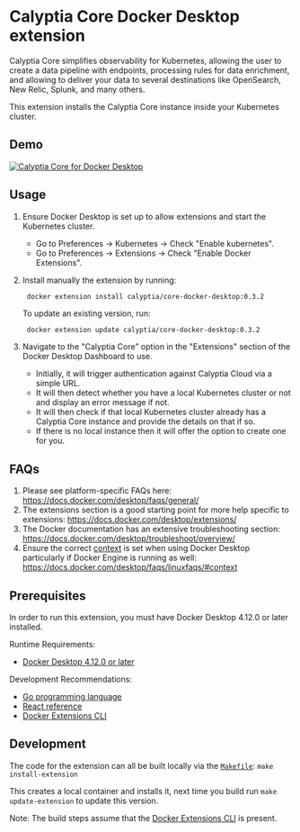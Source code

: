 # Calyptia Core Docker Desktop extension

Calyptia Core simplifies observability for Kubernetes, allowing the user to create a data pipeline with endpoints, processing rules for data enrichment, and allowing to deliver your data to several destinations like OpenSearch, New Relic, Splunk, and many others.

This extension installs the Calyptia Core instance inside your Kubernetes cluster.

## Demo

[![Calyptia Core for Docker Desktop](https://img.youtube.com/vi/weAzQEpybZ4/0.jpg)](https://www.youtube.com/watch?v=weAzQEpybZ4 "Calyptia Core for Docker Desktop")

## Usage

1. Ensure Docker Desktop is set up to allow extensions and start the Kubernetes cluster.
   - Go to Preferences -> Kubernetes -> Check "Enable kubernetes".
   - Go to Preferences -> Extensions -> Check "Enable Docker Extensions".
2. Install manually the extension by running:
   ```bash
    docker extension install calyptia/core-docker-desktop:0.3.2
   ```

   To update an existing version, run:

   ```
    docker extension update calyptia/core-docker-desktop:0.3.2
   ```
3. Navigate to the "Calyptia Core" option in the "Extensions" section of the Docker Desktop Dashboard to use.
   - Initially, it will trigger authentication against Calyptia Cloud via a simple URL.
   - It will then detect whether you have a local Kubernetes cluster or not and display an error message if not.
   - It will then check if that local Kubernetes cluster already has a Calyptia Core instance and provide the details on that if so.
   - If there is no local instance then it will offer the option to create one for you.

## FAQs

1. Please see platform-specific FAQs here: <https://docs.docker.com/desktop/faqs/general/>
2. The extensions section is a good starting point for more help specific to extensions: <https://docs.docker.com/desktop/extensions/>
3. The Docker documentation has an extensive troubleshooting section: <https://docs.docker.com/desktop/troubleshoot/overview/>
4. Ensure the correct [context](https://docs.docker.com/engine/context/working-with-contexts/) is set when using Docker Desktop particularly if Docker Engine is running as well: <https://docs.docker.com/desktop/faqs/linuxfaqs/#context>

## Prerequisites

In order to run this extension, you must have Docker Desktop 4.12.0 or later installed.

Runtime Requirements:

- [Docker Desktop 4.12.0 or later](https://www.docker.com/products/docker-desktop/)

Development Recommendations:

- [Go programming language](https://go.dev/doc/install)
- [React reference](https://reactjs.org)
- [Docker Extensions CLI](https://github.com/docker/extensions-sdk)

## Development

The code for the extension can all be built locally via the [`Makefile`](./Makefile): `make install-extension`

This creates a local container and installs it, next time you build run `make update-extension` to update this version.

Note: The build steps assume that the [Docker Extensions CLI](https://docs.docker.com/desktop/extensions-sdk) is present.
